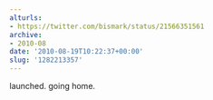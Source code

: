 ```yaml
---
alturls:
- https://twitter.com/bismark/status/21566351561
archive:
- 2010-08
date: '2010-08-19T10:22:37+00:00'
slug: '1282213357'
---
```


launched. going home.


